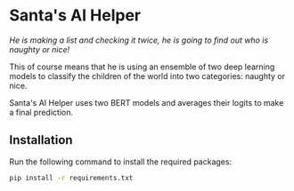 # Santa's AI Helper

_He is making a list and checking it twice, he is going to find out who is naughty or nice!_

This of course means that he is using an ensemble of two deep learning models to classify the children of the world into two categories: naughty or nice.

Santa's AI Helper uses two BERT models and averages their logits to make a final prediction.

## Installation
Run the following command to install the required packages:

``` sh
pip install -r requirements.txt
```
